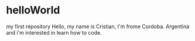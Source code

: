 # helloWorld
my first repository
Hello, my name is Cristian, I'm frome Cordoba. Argentina and i'm interested in learn how to code.
